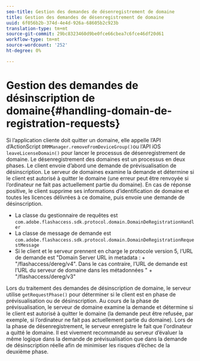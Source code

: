 ```yaml
---
seo-title: Gestion des demandes de désenregistrement de domaine
title: Gestion des demandes de désenregistrement de domaine
uuid: 6f056b2b-374d-4e4d-926a-68605b2c923b
translation-type: tm+mt
source-git-commit: 29bc8323460d9be0fce66cbea7c6fce46df20d61
workflow-type: tm+mt
source-wordcount: '252'
ht-degree: 0%

---
```



# Gestion des demandes de désinscription de domaine{#handling-domain-de-registration-requests}

Si l’application cliente doit quitter un domaine, elle appelle l’API d’ActionScript `DRMManager.removeFromDeviceGroup()`ou l’API iOS `leaveLicenseDomain()` pour lancer le processus de désenregistrement de domaine. Le désenregistrement des domaines est un processus en deux phases. Le client envoie d’abord une demande de prévisualisation de désinscription. Le serveur de domaines examine la demande et détermine si le client est autorisé à quitter le domaine (une erreur peut être renvoyée si l’ordinateur ne fait pas actuellement partie du domaine). En cas de réponse positive, le client supprime ses informations d’identification de domaine et toutes les licences délivrées à ce domaine, puis envoie une demande de désinscription.

* La classe du gestionnaire de requêtes est `com.adobe.flashaccess.sdk.protocol.domain.DomainDeRegistrationHandler`
* La classe de message de demande est `com.adobe.flashaccess.sdk.protocol.domain.DomainDeRegistrationRequestMessage`
* Si le client et le serveur prennent en charge le protocole version 5, l’URL de demande est &quot;Domain Server URL in metadata : + &quot;/flashaccess/dereg/v4&quot;. Dans le cas contraire, l’URL de demande est l’URL du serveur de domaine dans les métadonnées &quot; + &quot;/flashaccess/dereg/v3&quot;

Lors du traitement des demandes de désinscription de domaine, le serveur utilise `getRequestPhase()` pour déterminer si le client est en phase de prévisualisation ou de désinscription. Au cours de la phase de prévisualisation, le serveur de domaine examine la demande et détermine si le client est autorisé à quitter le domaine (la demande peut être refusée, par exemple, si l’ordinateur ne fait pas actuellement partie du domaine). Lors de la phase de désenregistrement, le serveur enregistre le fait que l&#39;ordinateur a quitté le domaine. Il est vivement recommandé au serveur d’évaluer la même logique dans la demande de prévisualisation que dans la demande de désinscription réelle afin de minimiser les risques d’échec de la deuxième phase.
